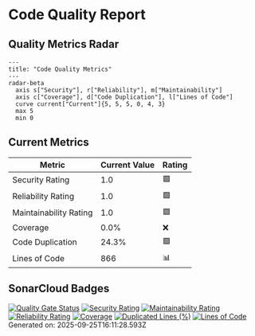 # Code Quality Report
## Quality Metrics Radar
```mermaid
---
title: "Code Quality Metrics"
---
radar-beta
  axis s["Security"], r["Reliability"], m["Maintainability"]
  axis c["Coverage"], d["Code Duplication"], l["Lines of Code"]
  curve current["Current"]{5, 5, 5, 0, 4, 3}
  max 5
  min 0
```
## Current Metrics
| Metric | Current Value | Rating |
|--------|---------------|--------|
| Security Rating | 1.0 | 🟩 |
| Reliability Rating | 1.0 | 🟩 |
| Maintainability Rating | 1.0 | 🟩 |
| Coverage | 0.0% | ❌ |
| Code Duplication | 24.3% | 🟩 |
| Lines of Code | 866 | 📊 |
## SonarCloud Badges
[![Quality Gate Status](https://sonarcloud.io/api/project_badges/measure?project=merlinbecker_CodexMiroir&metric=alert_status)](https://sonarcloud.io/summary/new_code?id=merlinbecker_CodexMiroir)
[![Security Rating](https://sonarcloud.io/api/project_badges/measure?project=merlinbecker_CodexMiroir&metric=security_rating)](https://sonarcloud.io/summary/new_code?id=merlinbecker_CodexMiroir)
[![Maintainability Rating](https://sonarcloud.io/api/project_badges/measure?project=merlinbecker_CodexMiroir&metric=sqale_rating)](https://sonarcloud.io/summary/new_code?id=merlinbecker_CodexMiroir)
[![Reliability Rating](https://sonarcloud.io/api/project_badges/measure?project=merlinbecker_CodexMiroir&metric=reliability_rating)](https://sonarcloud.io/summary/new_code?id=merlinbecker_CodexMiroir)
[![Coverage](https://sonarcloud.io/api/project_badges/measure?project=merlinbecker_CodexMiroir&metric=coverage)](https://sonarcloud.io/summary/new_code?id=merlinbecker_CodexMiroir)
[![Duplicated Lines (%)](https://sonarcloud.io/api/project_badges/measure?project=merlinbecker_CodexMiroir&metric=duplicated_lines_density)](https://sonarcloud.io/summary/new_code?id=merlinbecker_CodexMiroir)
[![Lines of Code](https://sonarcloud.io/api/project_badges/measure?project=merlinbecker_CodexMiroir&metric=ncloc)](https://sonarcloud.io/summary/new_code?id=merlinbecker_CodexMiroir)
Generated on: 2025-09-25T16:11:28.593Z